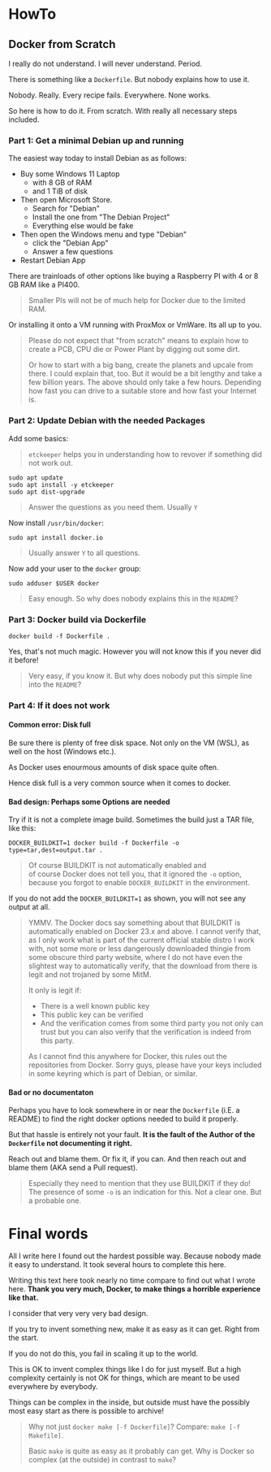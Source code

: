 # HowTo

## Docker from Scratch

I really do not understand.  I will never understand.  Period.

There is something like a `Dockerfile`.  But nobody explains how to use it.

Nobody.  Really.  Every recipe fails.  Everywhere.  None works.

So here is how to do it.  From scratch.  With really all necessary steps included.


### Part 1: Get a minimal Debian up and running

The easiest way today to install Debian as as follows:

- Buy some Windows 11 Laptop
  - with 8 GB of RAM
  - and 1 TiB of disk
- Then open Microsoft Store.
  - Search for "Debian"
  - Install the one from "The Debian Project"
  - Everything else would be fake
- Then open the Windows menu and type "Debian"
  - click the "Debian App"
  - Answer a few questions
- Restart Debian App

There are trainloads of other options like buying a Raspberry PI with 4 or 8 GB RAM like a PI400.

> Smaller PIs will not be of much help for Docker due to the limited RAM.

Or installing it onto a VM running with ProxMox or VmWare.  Its all up to you.

> Please do not expect that "from scratch" means to explain how to create a PCB, CPU die or Power Plant by digging out some dirt.
>
> Or how to start with a big bang, create the planets and upcale from there.  I could explain that, too.
> But it would be a bit lengthy and take a few billion years.  The above should only take a few hours.
> Depending how fast you can drive to a suitable store and how fast your Internet is.


### Part 2: Update Debian with the needed Packages

Add some basics:

> `etckeeper` helps you in understanding how to revover if something did not work out.

```
sudo apt update
sudo apt install -y etckeeper
sudo apt dist-upgrade
```

> Answer the questions as you need them.  Usually `Y`

Now install `/usr/bin/docker`:

```
sudo apt install docker.io
```

> Usually answer `Y` to all questions.

Now add your user to the `docker` group:

```
sudo adduser $USER docker
```

> Easy enough.  So why does nobody explains this in the `README`?


### Part 3: Docker build via Dockerfile

```
docker build -f Dockerfile .
```

Yes, that's not much magic.  However you will not know this if you never did it before!

> Very easy, if you know it.  But why does nobody put this simple line into the `README`?


### Part 4: If it does not work

#### Common error: Disk full

Be sure there is plenty of free disk space.  Not only on the VM (WSL), as well on the host (Windows etc.).

As Docker uses enourmous amounts of disk space quite often.

Hence disk full is a very common source when it comes to docker.

#### Bad design: Perhaps some Options are needed

Try if it is not a complete image build.  Sometimes the build just a TAR file, like this:

```
DOCKER_BUILDKIT=1 docker build -f Dockerfile -o type=tar,dest=output.tar .
```

> Of course BUILDKIT is not automatically enabled and  
> of course Docker does not tell you, that it ignored the `-o` option, because you forgot to enable `DOCKER_BUILDKIT` in the environment.

If you do not add the `DOCKER_BUILDKIT=1` as shown, you will not see any output at all.

> YMMV.  The Docker docs say something about that BUILDKIT is automatically enabled on Docker 23.x and above.
> I cannot verify that, as I only work what is part of the current official stable distro I work with, not some more or less dangerously downloaded thingie from some obscure third party website, where I do not have even the slightest way to automatically verify, that the download from there is legit and not trojaned by some MitM.
>
> It only is legit if:
>
> - There is a well known public key
> - This public key can be verified
> - And the verification comes from some third party you not only can trust but you can also verify that the verification is indeed from this party.
>
> As I cannot find this anywhere for Docker, this rules out the repositories from Docker.
> Sorry guys, please have your keys included in some keyring which is part of Debian, or similar.

#### Bad or no documentaton

Perhaps you have to look somewhere in or near the `Dockerfile` (i.E. a README) to find the right docker options needed to build it properly.

But that hassle is entirely not your fault.  **It is the fault of the Author of the `Dockerfile` not documenting it right.**

Reach out and blame them.  Or fix it, if you can.  And then reach out and blame them (AKA send a Pull request).

> Especially they need to mention that they use BUILDKIT if they do!  The presence of some `-o` is an indication for this.
> Not a clear one.  But a probable one.

# Final words

All I write here I found out the hardest possible way.  Because nobody made it easy to understand.  It took several hours to complete this here.

Writing this text here took nearly no time compare to find out what I wrote here.  **Thank you very much, Docker, to make things a horrible experience like that.**

I consider that very very very bad design.

If you try to invent something new, make it as easy as it can get.  Right from the start.

If you do not do this, you fail in scaling it up to the world.

This is OK to invent complex things like I do for just myself.  But a high complexity certainly is not OK for things, which are meant to be used everywhere by everybody.

Things can be complex in the inside, but outside must have the possibly most easy start as there is possible to archive!

> Why not just `docker make [-f Dockerfile]`?  Compare: `make [-f Makefile]`.
>
> Basic `make` is quite as easy as it probably can get.  Why is Docker so complex (at the outside) in contrast to `make`?
